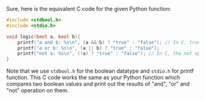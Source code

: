 Sure, here is the equivalent C code for the given Python function:

```c
#include <stdbool.h>
#include <stdio.h>

void logic(bool a, bool b){
    printf("a and b: %s\n", (a && b) ? "true" : "false"); // In C, true is represented as 1 and false with 0
    printf("a or b: %s\n", (a || b) ? "true" : "false");
    printf("not a: %s\n", (!a) ? "true" : "false"); // In C, the not operator is ~ in python
}
```

Note that we use `stdbool.h` for the boolean datatype and `stdio.h` for printf function. This C code works the same as your Python function which compares two boolean values and print out the results of "and", "or" and "not" operation on them.
